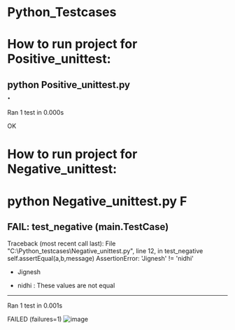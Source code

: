# Python_Testcases
# How to run project for Positive_unittest:

python Positive_unittest.py                                                                                           
.
----------------------------------------------------------------------
Ran 1 test in 0.000s

OK

# How to run project for Negative_unittest:

python Negative_unittest.py
F
======================================================================
FAIL: test_negative (__main__.TestCase)
----------------------------------------------------------------------
Traceback (most recent call last):
  File "C:\Python_testcases\Negative_unittest.py", line 12, in test_negative
    self.assertEqual(a,b,message)
AssertionError: 'Jignesh' != 'nidhi'
- Jignesh
+ nidhi
 : These values are  not equal

----------------------------------------------------------------------
Ran 1 test in 0.001s

FAILED (failures=1)
![image](https://user-images.githubusercontent.com/102863684/191179806-cd3904ed-db1e-4b49-a71b-76348e1f4dad.png)
